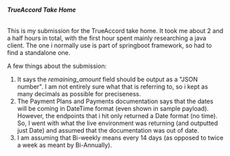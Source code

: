 ###### **TrueAccord Take Home**

This is my submission for the TrueAccord take home. It took me about 2 and a half hours in total, with the first hour spent mainly researching a java client. The one i normally use is part of springboot framework, so had to find a standalone one.

A few things about the submission:
1. It says the _remaining_amount_ field should be output as a "JSON number". I am not entirely sure what that is referring to, so i kept as many decimals as possible for preciseness.
2. The Payment Plans and Payments documentation says that the dates will be coming in DateTime format (even shown in sample payload). However, the endpoints that i hit only returned a Date format (no time). So, I went with what the live environment was returning (and outputted just Date) and assumed that the documentation was out of date.
3. I am assuming that Bi-weekly means every 14 days (as opposed to twice a week as meant by Bi-Annually).
